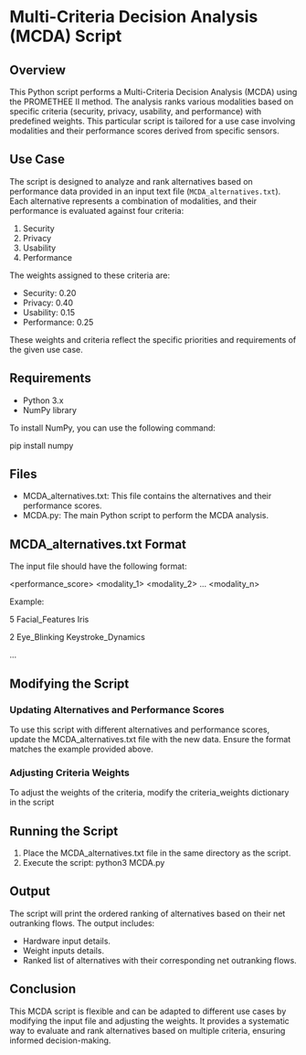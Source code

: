 # Multi-Criteria Decision Analysis (MCDA) Script

## Overview

This Python script performs a Multi-Criteria Decision Analysis (MCDA) using the PROMETHEE II method. The analysis ranks various modalities based on specific criteria (security, privacy, usability, and performance) with predefined weights. This particular script is tailored for a use case involving modalities and their performance scores derived from specific sensors.

## Use Case

The script is designed to analyze and rank alternatives based on performance data provided in an input text file (`MCDA_alternatives.txt`). Each alternative represents a combination of modalities, and their performance is evaluated against four criteria:
1. Security
2. Privacy
3. Usability
4. Performance

The weights assigned to these criteria are:
- Security: 0.20
- Privacy: 0.40
- Usability: 0.15
- Performance: 0.25

These weights and criteria reflect the specific priorities and requirements of the given use case.

## Requirements

- Python 3.x
- NumPy library

To install NumPy, you can use the following command:

pip install numpy

## Files
- MCDA_alternatives.txt: This file contains the alternatives and their performance scores.
- MCDA.py: The main Python script to perform the MCDA analysis.

## MCDA_alternatives.txt Format
The input file should have the following format:

<performance_score> <modality_1> <modality_2> ... <modality_n>

Example:

5 Facial_Features Iris

2 Eye_Blinking Keystroke_Dynamics

...

## Modifying the Script
### Updating Alternatives and Performance Scores
To use this script with different alternatives and performance scores, update the MCDA_alternatives.txt file with the new data. Ensure the format matches the example provided above.

### Adjusting Criteria Weights
To adjust the weights of the criteria, modify the criteria_weights dictionary in the script

## Running the Script
1. Place the MCDA_alternatives.txt file in the same directory as the script.
2. Execute the script: python3 MCDA.py

## Output
The script will print the ordered ranking of alternatives based on their net outranking flows. The output includes:

- Hardware input details.
- Weight inputs details.
- Ranked list of alternatives with their corresponding net outranking flows.

## Conclusion
This MCDA script is flexible and can be adapted to different use cases by modifying the input file and adjusting the weights. It provides a systematic way to evaluate and rank alternatives based on multiple criteria, ensuring informed decision-making.
